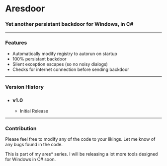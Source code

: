 # Aresdoor
###  Yet another persistant backdoor for Windows, in C#
***

### Features
 * Automatically modify registry to autorun on startup
 * 100% persistant backdoor
 * Silent exception escapes (so no noisy dialogs)
 * Checks for internet connection before sending backdoor

***
### Version History
 * ### v1.0
   -  Initial Release

***
### Contribution
Please feel free to modify any of the code to your likings. Let me know of any bugs found in the code.

This is part of my ares* series. I will be releasing a lot more tools designed for Windows in C# soon.
